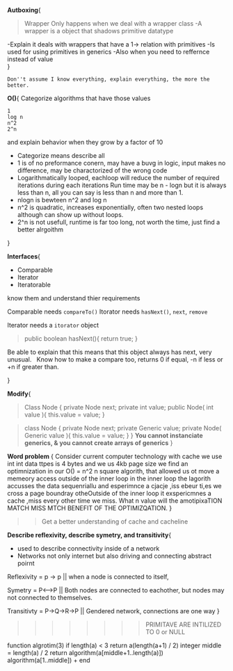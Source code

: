 **Autboxing**{
  >Wrapper
  >Only happens when we deal with a wrapper class 
  -A wrapper is a object that shadows primitive datatype
  
  -Explain it deals with wrappers that have a 1-> relation with primitives
  -Is used for using primitives in generics
  -Also when you need to reffernce instead of value  
}

`Don''t assume I know everything, explain everything, the more the better.`

**O()**{
  Categorize algorithms that have those values
  ```
  1
  log n
  n^2
  2^n
  ```
  and explain behavior when they grow by a factor of 10
  * Categorize means describe all 
  * 1 is of no preformance conern, may have a buvg in logic, input makes no difference, may be charactorized of the wrong code
  * Logarithmatically looped, eachloop will reduce the number of required iterations during each iterations Run time may be n - logn but it is always less than n, all you can say is less than n and more than 1. 
  * nlogn is bewteen n^2 and log n
  * n^2 is quadratic, increases exponentially, often two nested loops although can show up without loops.
  * 2^n is not usefull, runtime is far too long, not worth the time, just find a better alrgoithm
  
}

**Interfaces**{
 * Comparable
 * Iterator
 * Iteratorable
 
 know them and understand thier requirements
 
 Comparable needs `compareTo()` Itorator needs `hasNext()`, `next`, `remove`
 
 Iterator needs a `itorator` object
 
 >public boolean hasNext(){
 > return true;
 >}
 
Be able to explain that this means that this object always has next, very unusual.
  
Know how to make a compare too, returns 0 if equal, -n if less or +n if greater than. 

}

**Modify**{
>Class Node {
>private Node next;
>private int value;
>public Node( int value ){
>  this.value = value;
>}

>class Node <Generic>
>{
>  private Node next;
>  private Generic value;
>  private Node( Generic value ){
>    this.value = value;
>  }
}
**You cannot instanciate generics, & you cannot create arrays of generics**
}

**Word problem** {
  Consider current computer technology with cache we use int int data ttpes is 4 bytes and we us 4kb page size we find an optimnization in our O() = n^2 n square algorith, that allowed us ot move a memeory access outside of the inner loop in the inner loop the lagorith accusses the data sequenriallu and esperimnce a cjacje ,iss ebeur ti,es we cross a page boundray otheOutside of the inner loop it exspericmnes a cache ,miss every other time we miss. What n value will the amotipixaTION MATCH MISS MTCH BENEFIT OF THE OPTIMIZQATION. 
}

>>Get a better understanding of cache and cacheline

**Describe reflexivity, describe symetry, and transitivity**{
  * used to describe connectivity inside of a network
  * Networks not only internet but also driving and connecting abstract poirnt
  
  Reflexivity = p -> p || when a node is connected to itself,  
  
  Symetry = P<-->P || Both nodes are connected to eachother, but nodes may not connected to themselves. 
  
  Transitivty = P->Q->R->P || Gendered network, connections are one way 
}

>>>>>>>>PRIMITAVE ARE INTILIZED TO 0 or NULL

function algrotim(3)
if length(a) < 3
  return a(length(a+1) / 2)
integer middle = length(a) / 2
return algorithm(a[middle+1..length(a)])
  algorithm(a[1..middle]) +
end
